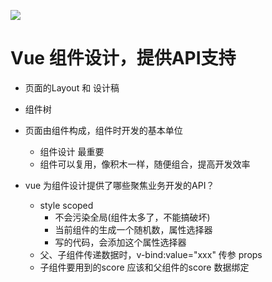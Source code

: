 ![](https://static001.geekbang.org/resource/image/0e/39/0e922d413eeeac4378233baa254dd039.png?wh=1406x544)

# Vue 组件设计，提供API支持

- 页面的Layout 和 设计稿
- 组件树
- 页面由组件构成，组件时开发的基本单位
  - 组件设计 最重要
  - 组件可以复用，像积木一样，随便组合，提高开发效率

- vue 为组件设计提供了哪些聚焦业务开发的API？
  - style scoped
    - 不会污染全局(组件太多了，不能搞破坏)
    - 当前组件的生成一个随机数，属性选择器
    - 写的代码，会添加这个属性选择器 
  - 父、子组件传递数据时，v-bind:value="xxx"  传参 props
  - 子组件要用到的score 应该和父组件的score 数据绑定